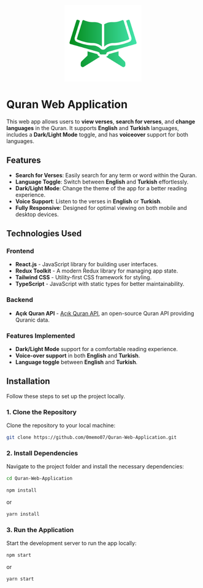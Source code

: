 <div style="text-align: center;">
  <img src="src/assets/quran.png" alt="Quran Web Application" width="200"/>
</div>

# Quran Web Application

This web app allows users to **view verses**, **search for verses**, and **change languages** in the Quran. It supports **English** and **Turkish** languages, includes a **Dark/Light Mode** toggle, and has **voiceover** support for both languages.

## Features

- **Search for Verses**: Easily search for any term or word within the Quran.
- **Language Toggle**: Switch between **English** and **Turkish** effortlessly.
- **Dark/Light Mode**: Change the theme of the app for a better reading experience.
- **Voice Support**: Listen to the verses in **English** or **Turkish**.
- **Fully Responsive**: Designed for optimal viewing on both mobile and desktop devices.

## Technologies Used

### Frontend

- **React.js** - JavaScript library for building user interfaces.
- **Redux Toolkit** - A modern Redux library for managing app state.
- **Tailwind CSS** - Utility-first CSS framework for styling.
- **TypeScript** - JavaScript with static types for better maintainability.

### Backend

- **Açık Quran API** - [Açık Quran API](https://github.com/acik-kuran/acikkuran-api), an open-source Quran API providing Quranic data.

### Features Implemented

- **Dark/Light Mode** support for a comfortable reading experience.
- **Voice-over support** in both **English** and **Turkish**.
- **Language toggle** between **English** and **Turkish**.

## Installation

Follow these steps to set up the project locally.

### 1. Clone the Repository

Clone the repository to your local machine:

```bash
git clone https://github.com/0memo07/Quran-Web-Application.git
```

### 2. Install Dependencies

Navigate to the project folder and install the necessary dependencies:

```bash
cd Quran-Web-Application
```
```bash
npm install
```
or 
```bash
yarn install
```

### 3. Run the Application

Start the development server to run the app locally:

```bash
npm start
```
or
```bash
yarn start
```